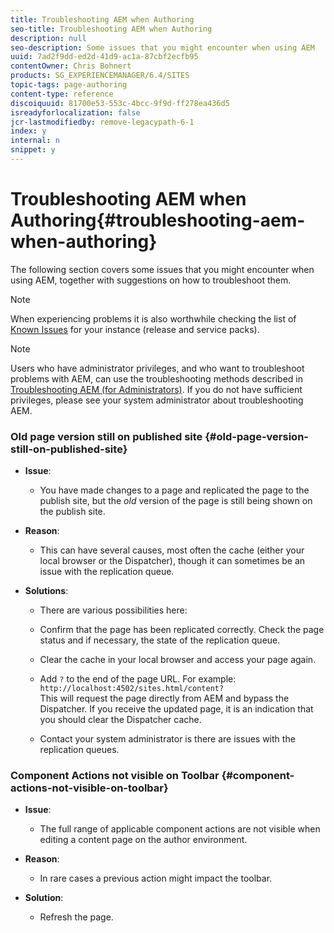 ```yaml
---
title: Troubleshooting AEM when Authoring
seo-title: Troubleshooting AEM when Authoring
description: null
seo-description: Some issues that you might encounter when using AEM
uuid: 7ad2f9dd-ed2d-41d9-ac1a-87cbf2ecfb95
contentOwner: Chris Bohnert
products: SG_EXPERIENCEMANAGER/6.4/SITES
topic-tags: page-authoring
content-type: reference
discoiquuid: 81700e53-553c-4bcc-9f9d-ff278ea436d5
isreadyforlocalization: false
jcr-lastmodifiedby: remove-legacypath-6-1
index: y
internal: n
snippet: y
---
```


# Troubleshooting AEM when Authoring{#troubleshooting-aem-when-authoring}

The following section covers some issues that you might encounter when using AEM, together with suggestions on how to troubleshoot them.

>[!NOTE]
>
>When experiencing problems it is also worthwhile checking the list of [Known Issues](../../../release-notes/known-issues.md) for your instance (release and service packs).

>[!NOTE]
>
>Users who have administrator privileges, and who want to troubleshoot problems with AEM, can use the troubleshooting methods described in [Troubleshooting AEM (for Administrators)](../../../sites/administering/using/troubleshoot.md). If you do not have sufficient privileges, please see your system administrator about troubleshooting AEM.

### Old page version still on published site {#old-page-version-still-on-published-site}

* **Issue**:

    * You have made changes to a page and replicated the page to the publish site, but the *old* version of the page is still being shown on the publish site.

* **Reason**:

    * This can have several causes, most often the cache (either your local browser or the Dispatcher), though it can sometimes be an issue with the replication queue.

* **Solutions**:

    * There are various possibilities here:
    * Confirm that the page has been replicated correctly. Check the page status and if necessary, the state of the replication queue.  
    * Clear the cache in your local browser and access your page again.
    * Add `?` to the end of the page URL. For example:  
      `http://localhost:4502/sites.html/content?`  
      This will request the page directly from AEM and bypass the Dispatcher. If you receive the updated page, it is an indication that you should clear the Dispatcher cache.
    
    * Contact your system administrator is there are issues with the replication queues.

### Component Actions not visible on Toolbar {#component-actions-not-visible-on-toolbar}

* **Issue**:

    * The full range of applicable component actions are not visible when editing a content page on the author environment.

* **Reason**:

    * In rare cases a previous action might impact the toolbar.

* **Solution**:

    * Refresh the page.

